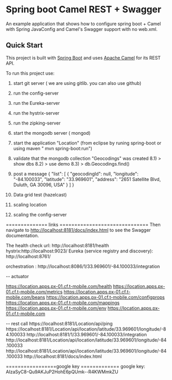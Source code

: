 # Spring boot Camel REST + Swagger

An example application that shows how to configure spring boot + Camel with Spring JavaConfig and Camel's Swagger 
support with no web.xml.

## Quick Start

This project is built with [Spring Boot](http://projects.spring.io/spring-boot/) and uses 
[Apache Camel](http://camel.apache.org) for its REST API. 

To run this project use:

1) start git server ( we are using gitlib. you can also use github)
2) run the config-server
3) run the Eureka-server
4) run the hystrix-server
5) run the zipking-server
6) start the mongodb server ( mongod)
7) start the application "Location" (from eclipse by runing spring-boot or using maven " mvn spring-boot:run")
8) validate that the mongodb collection "Geocodings" was created
	8.1) > show dbs 
	8.2) > use demo 
	8.3) > db.Geocodings.find()
9) post a message
					 {
					  "list": [
							{
							  "geocodingId": null,
							  "longitude": "-84.100033",
							  "latitude": "33.969601",
							  "address": "2651 Satellite Blvd, Duluth, GA 30096, USA"
							}
					  ]
					}

10) Data grid test (hazelcast)
11) scaling location
13) scaling the config-server

==============   links  ==============================
Then navigate to [http://localhost:8181/docs/index.html](http://localhost:8181/docs/index.html) to 
see the Swagger documentation.

The health check url: http://localhost:8181/health
hystrix:http://localhost:9023/
Eureka (service registry and discovery): http://localhost:8761/

orchestration : http://localhost:8086/1/33.969601/-84.100033/integration


 -- actuator

https://location.apps.px-01.cf.t-mobile.com/health
https://location.apps.px-01.cf.t-mobile.com/metrics
https://location.apps.px-01.cf.t-mobile.com/beans
https://location.apps.px-01.cf.t-mobile.com/configprops
https://location.apps.px-01.cf.t-mobile.com/mappings
https://location.apps.px-01.cf.t-mobile.com/env
https://location.apps.px-01.cf.t-mobile.com


-- rest call
	https://localhost:8181/Location/api/ping
	https://localhost:8181/Location/api/location/latitude/33.969601/longitude/-84.100033
	http://localhost:8181/1/33.969601/-84.100033/integration
	http://localhost:8181/Location/api/location/latitude/33.969601/longitude/-84.100033
	http://localhost:8181/Location/api/location/latitude/33.969601/longitude/-84.100033
	http://localhost:8181/docs/index.html


=================google key =============
google key:  AIzaSyC8-Qu9AKJuP2HohE6pQUmk--R4KWMmkZU 